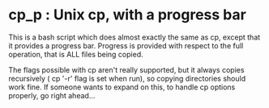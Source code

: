 # cp_p : Unix cp, with a progress bar

This is a bash script which does almost exactly the same as cp, except that it provides a progress bar.  Progress is provided with respect to the full operation, that is ALL files being copied.  

The flags possible with cp aren't really supported, but it always copies recursively ( cp '-r' flag is set when run), so copying directories should work fine.  If someone wants to expand on this, to handle cp options properly, go right ahead...
